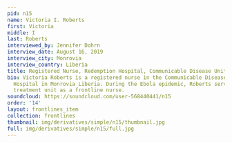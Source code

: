 ```yaml
---
pid: n15
name: Victoria I. Roberts
first: Victoria
middle: I
last: Roberts
interviewed_by: Jennifer Dohrn
interview_date: August 16, 2019
interview_city: Monrovia
interview_country: Liberia
title: Registered Nurse, Redemption Hospital, Communicable Disease Unit
bio: Victoria Roberts is a registered nurse in the Communicable Disease Unit of Redemption
  Hospital in Monrovia Liberia. During the Ebola epidemic, Roberts served in an Ebola
  treatment unit as a frontline nurse.
soundcloud: https://soundcloud.com/user-568440441/n15
order: '14'
layout: frontlines_item
collection: frontlines
thumbnail: img/derivatives/simple/n15/thumbnail.jpg
full: img/derivatives/simple/n15/full.jpg
---
```

